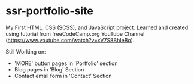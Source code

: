 # ssr-portfolio-site
My First HTML, CSS (SCSS), and JavaScript project. Learned and created using tutorial from freeCodeCamp.org YouTube Channel (https://www.youtube.com/watch?v=xV7S8BhIeBo).

Still Working on:
  - 'MORE' button pages in 'Portfolio' section
  - Blog pages in 'Blog' Section
  - Contact email form in 'Contact' Section
